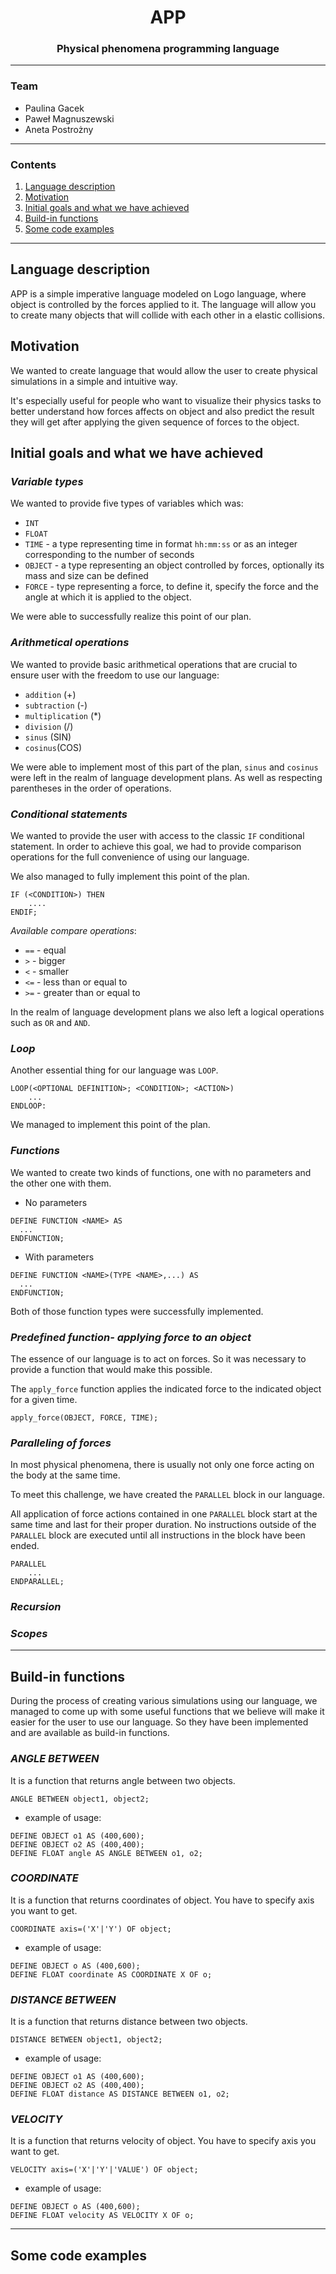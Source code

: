 # <center> APP </center>

### <center> Physical phenomena programming language </center>

---
### Team
- Paulina Gacek
- Paweł Magnuszewski
- Aneta Postrożny
---
### Contents
1. [Language description](#language-description)
2. [Motivation](#motivation)
3. [Initial goals and what we have achieved](#initial-goals-and-what-we-have-achieved)
4. [Build-in functions](#build-in-functions)
5. [Some code examples](#some-code-examples)
---
## Language description
APP is a simple imperative language modeled on Logo language, where object is controlled by the forces 
applied to it. The language will allow you to create many objects that will collide with each other in 
a elastic collisions.

## Motivation
We wanted to create language that would allow the user to create physical simulations in a simple and 
intuitive way.

It's especially useful for people who want to visualize their physics
tasks to better understand how forces affects on object and also predict the result they will get after applying the 
given sequence of forces to the object.

## Initial goals and what we have achieved
###  _Variable types_
We wanted to provide five types of variables which was:
- `INT`
- `FLOAT`
- `TIME` - a type representing time in format `hh:mm:ss` or as an integer corresponding to the number of seconds 
- `OBJECT` - a type representing an object controlled by forces, optionally its mass and size can be defined
- `FORCE` - type representing a force, to define it, specify the force and the angle at which it is applied to the object.

We were able to successfully realize this point of our plan.
### _Arithmetical operations_
We wanted to provide basic arithmetical operations that are crucial to 
ensure user with the freedom to use our language:
- `addition` (+)
- `subtraction` (-)
- `multiplication` (*)
- `division` (/) 
- `sinus` (SIN)
- `cosinus`(COS)

We were able to implement most of this part of the plan, `sinus` and `cosinus` were left in the realm of language 
development plans. As well as respecting parentheses in the order of operations.
### _Conditional statements_
We wanted to provide the user with access to the classic `IF` conditional statement. 
In order to achieve this goal, we had to provide comparison operations for the full convenience of using 
our language. 

We also managed to fully implement this point of the plan.

```
IF (<CONDITION>) THEN
	....
ENDIF;
```

_Available compare operations_:
- `==` - equal
- `>` - bigger
- `<` - smaller
- `<=` - less than or equal to
- `>=` - greater than or equal to

In the realm of language development plans we also left a logical operations such as `OR` and `AND`.

### _Loop_
Another essential thing for our language was `LOOP`.

```
LOOP(<OPTIONAL DEFINITION>; <CONDITION>; <ACTION>)
	...
ENDLOOP:
```

We managed to implement this point of the plan.
### _Functions_
We wanted to create two kinds of functions, one with no parameters and the other one with them. 

- No parameters
```
DEFINE FUNCTION <NAME> AS 
  ...
ENDFUNCTION;
```
- With parameters
```
DEFINE FUNCTION <NAME>(TYPE <NAME>,...) AS 
  ...
ENDFUNCTION;
```

Both of those function types were successfully implemented.
### _Predefined function- applying force to an object_
The essence of our language is to act on forces. So it was necessary to provide a function that would make this possible. 

The `apply_force` function applies the indicated force to the indicated object for a given time.

```
apply_force(OBJECT, FORCE, TIME);
```
### _Paralleling of forces_
In most physical phenomena, there is usually not only one force acting on the body at the same time.

To meet this challenge, we have created the `PARALLEL` block in our language.

All application of force actions contained in one `PARALLEL` block start at the same time and last for their proper duration.
No instructions outside of the `PARALLEL` block are executed until all instructions in the block have been ended.
```
PARALLEL
	...
ENDPARALLEL;
```
### _Recursion_ 

### _Scopes_

---
## Build-in functions
During the process of creating various simulations using our language, we managed to come up with some useful functions 
that we believe will make it easier for the user to use our language. So they have been implemented and are available as
build-in functions.


### _ANGLE BETWEEN_
It is a function that returns angle between two objects.
```antlrv4
ANGLE BETWEEN object1, object2;
```
- example of usage:
```antlrv4
DEFINE OBJECT o1 AS (400,600);
DEFINE OBJECT o2 AS (400,400);
DEFINE FLOAT angle AS ANGLE BETWEEN o1, o2;
```

### _COORDINATE_
It is a function that returns coordinates of object. You have to specify axis you want to get.
```antlrv4
COORDINATE axis=('X'|'Y') OF object;
```
- example of usage:
```antlrv4
DEFINE OBJECT o AS (400,600);
DEFINE FLOAT coordinate AS COORDINATE X OF o;
```

### _DISTANCE BETWEEN_
It is a function that returns distance between two objects.

```antlrv4
DISTANCE BETWEEN object1, object2;
```
- example of usage:
```antlrv4
DEFINE OBJECT o1 AS (400,600);
DEFINE OBJECT o2 AS (400,400);
DEFINE FLOAT distance AS DISTANCE BETWEEN o1, o2;
```

### _VELOCITY_
It is a function that returns velocity of object.
You have to specify axis you want to get.
```antlrv4
VELOCITY axis=('X'|'Y'|'VALUE') OF object;
```
- example of usage:
```antlrv4
DEFINE OBJECT o AS (400,600);
DEFINE FLOAT velocity AS VELOCITY X OF o;
```
---
## Some code examples 